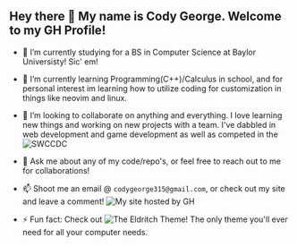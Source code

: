 ## Hey there 👋 My name is Cody George. Welcome to my GH Profile!

<!--
**codyjgeorge/codyjgeorge** is a ✨ _special_ ✨ repository because its `README.md` (this file) appears on your GitHub profile.

Here are some ideas to get you started:

- 🔭 I’m currently working on ...
- 🌱 I’m currently learning ...
- 👯 I’m looking to collaborate on ...
- 🤔 I’m looking for help with ...
- 💬 Ask me about ...
- 📫 How to reach me: ...
- 😄 Pronouns: ...
- ⚡ Fun fact: ...
-->
- 🔭 I’m currently studying for a BS in Computer Science at Baylor Universisty! Sic' em!
- 🌱 I’m currently learning Programming(C++)/Calculus in school, and for personal interest im learning how to utilize coding for customization in things like neovim and linux.
- 👯 I’m looking to collaborate on anything and everything. I love learning new things and working on new projects with a team. I've dabbled in web development and game development as well as competed in the ![SWCCDC](https://southwestccdc.com/)

- 💬 Ask me about any of my code/repo's, or feel free to reach out to me for collaborations!
- 📫 Shoot me an email @ `codygeorge315@gmail.com`, or check out my site and leave a comment! ![My site hosted by GH](https://codyjgeorge.github.io/Simple_Hacker_Portfolio/)

- ⚡ Fun fact: Check out ![The Eldritch Theme!](https://github.com/eldritch-theme/eldritch) The only theme you'll ever need for all your computer needs.
